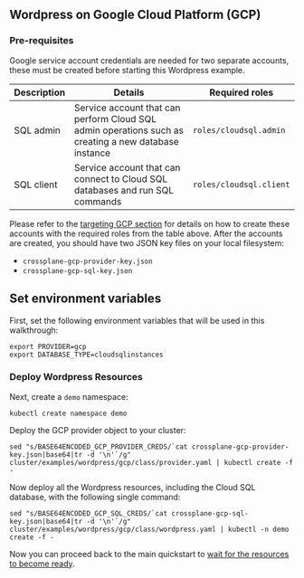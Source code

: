 ## Wordpress on Google Cloud Platform (GCP)

### Pre-requisites

Google service account credentials are needed for two separate accounts, these must be created before starting this Wordpress example.

| Description | Details | Required roles |
| ----- | --------- | ----------- |
| SQL admin | Service account that can perform Cloud SQL admin operations such as creating a new database instance | `roles/cloudsql.admin` |
| SQL client | Service account that can connect to Cloud SQL databases and run SQL commands | `roles/cloudsql.client` |

Please refer to the [targeting GCP section](./troubleshooting.md#targeting-google-cloud-platform-gcp) for details on how to create these accounts with the required roles from the table above.
After the accounts are created, you should have two JSON key files on your local filesystem:

* `crossplane-gcp-provider-key.json`
* `crossplane-gcp-sql-key.json`

## Set environment variables

First, set the following environment variables that will be used in this walkthrough:

```
export PROVIDER=gcp
export DATABASE_TYPE=cloudsqlinstances
```

### Deploy Wordpress Resources

Next, create a `demo` namespace:

```console
kubectl create namespace demo
```

Deploy the GCP provider object to your cluster:

```console
sed "s/BASE64ENCODED_GCP_PROVIDER_CREDS/`cat crossplane-gcp-provider-key.json|base64|tr -d '\n'`/g" cluster/examples/wordpress/gcp/class/provider.yaml | kubectl create -f -
```

Now deploy all the Wordpress resources, including the Cloud SQL database, with the following single command:

```console
sed "s/BASE64ENCODED_GCP_SQL_CREDS/`cat crossplane-gcp-sql-key.json|base64|tr -d '\n'`/g" cluster/examples/wordpress/gcp/class/wordpress.yaml | kubectl -n demo create -f -
```

Now you can proceed back to the main quickstart to [wait for the resources to become ready](./quickstart.md#waiting-for-completion).
